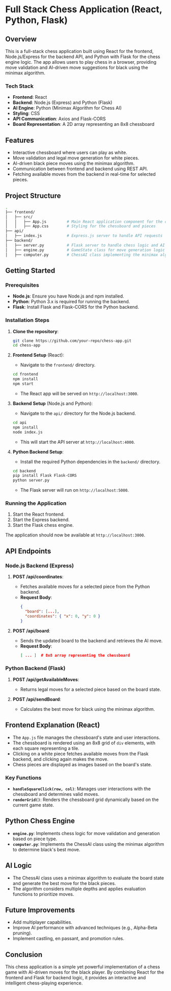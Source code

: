 # Full Stack Chess Application (React, Python, Flask)

## Overview
This is a full-stack chess application built using React for the frontend, Node.js/Express for the backend API, and Python with Flask for the chess engine logic. The app allows users to play chess in a browser, providing move validation and AI-driven move suggestions for black using the minimax algorithm.

### Tech Stack
- **Frontend**: React
- **Backend**: Node.js (Express) and Python (Flask)
- **AI Engine**: Python (Minimax Algorithm for Chess AI)
- **Styling**: CSS
- **API Communication**: Axios and Flask-CORS
- **Board Representation**: A 2D array representing an 8x8 chessboard

## Features
- Interactive chessboard where users can play as white.
- Move validation and legal move generation for white pieces.
- AI-driven black piece moves using the minimax algorithm.
- Communication between frontend and backend using REST API.
- Fetching available moves from the backend in real-time for selected pieces.

## Project Structure

```bash
.
├── frontend/
│   ├── src/
│   │   ├── App.js         # Main React application component for the chessboard
│   │   ├── App.css        # Styling for the chessboard and pieces
├── api/
│   ├── index.js           # Express.js server to handle API requests
├── backend/
│   ├── server.py          # Flask server to handle chess logic and AI moves
│   ├── engine.py          # GameState class for move generation logic
│   ├── computer.py        # ChessAI class implementing the minimax algorithm for AI moves
```

## Getting Started

### Prerequisites
- **Node.js**: Ensure you have Node.js and npm installed.
- **Python**: Python 3.x is required for running the backend.
- **Flask**: Install Flask and Flask-CORS for the Python backend.

### Installation Steps

1. **Clone the repository**:
    ```bash
    git clone https://github.com/your-repo/chess-app.git
    cd chess-app
    ```

2. **Frontend Setup** (React):
    - Navigate to the `frontend/` directory.
    ```bash
    cd frontend
    npm install
    npm start
    ```
    - The React app will be served on `http://localhost:3000`.

3. **Backend Setup** (Node.js and Python):
    - Navigate to the `api/` directory for the Node.js backend.
    ```bash
    cd api
    npm install
    node index.js
    ```
    - This will start the API server at `http://localhost:4000`.

4. **Python Backend Setup**:
    - Install the required Python dependencies in the `backend/` directory.
    ```bash
    cd backend
    pip install Flask Flask-CORS
    python server.py
    ```
    - The Flask server will run on `http://localhost:5000`.

### Running the Application
1. Start the React frontend.
2. Start the Express backend.
3. Start the Flask chess engine.

The application should now be available at `http://localhost:3000`.

## API Endpoints

### Node.js Backend (Express)
1. **POST /api/coordinates**: 
   - Fetches available moves for a selected piece from the Python backend.
   - **Request Body**: 
     ```json
     {
       "board": [...],
       "coordinates": { "x": 0, "y": 0 }
     }
     ```

2. **POST /api/board**: 
   - Sends the updated board to the backend and retrieves the AI move.
   - **Request Body**: 
     ```json
     [ ... ]  # 8x8 array representing the chessboard
     ```

### Python Backend (Flask)
1. **POST /api/getAvailableMoves**:
   - Returns legal moves for a selected piece based on the board state.

2. **POST /api/sendBoard**:
   - Calculates the best move for black using the minimax algorithm.

## Frontend Explanation (React)
- The `App.js` file manages the chessboard's state and user interactions.
- The chessboard is rendered using an 8x8 grid of `div` elements, with each square representing a tile.
- Clicking on a white piece fetches available moves from the Flask backend, and clicking again makes the move.
- Chess pieces are displayed as images based on the board's state.

### Key Functions
- **`handleSquareClick(row, col)`**: Manages user interactions with the chessboard and determines valid moves.
- **`renderGrid()`**: Renders the chessboard grid dynamically based on the current game state.

## Python Chess Engine
- **`engine.py`**: Implements chess logic for move validation and generation based on piece type.
- **`computer.py`**: Implements the ChessAI class using the minimax algorithm to determine black's best move.

## AI Logic
- The ChessAI class uses a minimax algorithm to evaluate the board state and generate the best move for the black pieces.
- The algorithm considers multiple depths and applies evaluation functions to prioritize moves.

## Future Improvements
- Add multiplayer capabilities.
- Improve AI performance with advanced techniques (e.g., Alpha-Beta pruning).
- Implement castling, en passant, and promotion rules.

## Conclusion
This chess application is a simple yet powerful implementation of a chess game with AI-driven moves for the black player. By combining React for the frontend and Flask for backend logic, it provides an interactive and intelligent chess-playing experience.